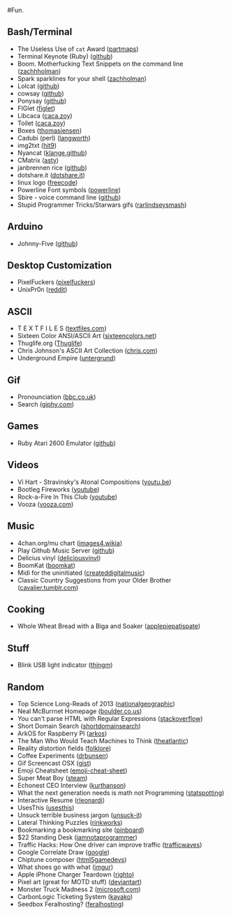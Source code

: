 #Fun.

## Bash/Terminal

* The Useless Use of `cat` Award ([partmaps](http://partmaps.org/era/unix/award.html#cat))
* Terminal Keynote (Ruby) ([github](https://github.com/fxn/tkn))
* Boom. Motherfucking Text Snippets on the command line ([zachhholman](http://zachholman.com/boom/))
* Spark sparklines for your shell ([zachholman](http://zachholman.com/spark/))
* Lolcat ([github](https://github.com/busyloop/lolcat))
* cowsay ([github](https://github.com/schacon/cowsay))
* Ponysay ([github](https://github.com/erkin/ponysay))
* FIGlet ([figlet](http://www.figlet.org/))
* Libcaca ([caca.zoy](http://caca.zoy.org/wiki/libcaca))
* Toilet ([caca.zoy](http://caca.zoy.org/wiki/toilet))
* Boxes ([thomasjensen](http://boxes.thomasjensen.com/))
* Cadubi (perl) ([langworth](http://langworth.com/pub/cadubi/))
* img2txt ([hit9](http://hit9.org/img2txt/))
* Nyancat ([klange.github](https://github.com/klange/nyancat))
* CMatrix ([asty](http://www.asty.org/cmatrix/))
* janbrennen rice ([github](https://github.com/janbrennen/rice))
* dotshare.it ([dotshare.it](http://dotshare.it))
* linux logo ([freecode](http://freecode.com/projects/linuxlogo))
* Powerline Font symbols ([powerline](https://powerline.readthedocs.org/en/latest/fontpatching.html))
* Sbire - voice command line ([github](https://github.com/GCorbel/sbire))
* Stupid Programmer Tricks/Starwars gifs ([rarlindseysmash](http://rarlindseysmash.com/posts/stupid-programmer-tricks-and-star-wars-gifs))

## Arduino

* Johnny-Five ([github](https://github.com/rwaldron/johnny-five))

## Desktop Customization

* PixelFuckers ([pixelfuckers](http://pixelfuckers.org/submissions/2223))
* UnixPr0n ([reddit](http://www.reddit.com/r/unixporn))

## ASCII

* T E X T F I L E S ([textfiles.com](http://textfiles.com/directory.html))
* Sixteen Color ANSI/ASCII Art ([sixteencolors.net](http://sixteencolors.net/))
* Thuglife.org ([Thuglife](http://www.thuglife.org/))
* Chris Johnson's ASCII Art Collection ([chris.com](http://chris.com/ascii/))
* Underground Empire ([untergrund](http://ue.untergrund.net/ansi/))

## Gif

* Pronounciation ([bbc.co.uk](http://www.bbc.co.uk/news/technology-22620473))
* Search ([giphy.com](http://giphy.com/tags/tv))

## Games

* Ruby Atari 2600 Emulator ([github](https://github.com/chesterbr/ruby2600))

## Videos

* Vi Hart - Stravinsky's Atonal Compositions ([youtu.be](http://youtu.be/4niz8TfY794))
* Bootleg Fireworks ([youtube](http://www.youtube.com/watch?v=NRItYDKSqpQ ))
* Rock-a-Fire In This Club ([youtube](http://www.youtube.com/watch?v=b90Cf6ARscc))
* Vooza ([vooza.com](http://vooza.com/videos/?view=popular))

## Music

* 4chan.org/mu chart ([images4.wikia](http://images4.wikia.nocookie.net/__cb20120629173013/mu4chan/images/e/e4/General_essentials_with_kanye.jpg))
* Play Github Music Server ([github](https://github.com/play))
* Delicius vinyl ([deliciousvinyl](http://store.deliciousvinyl.com/collections/vinyl))
* BoomKat ([boomkat](http://boomkat.com/))
* Midi for the uninitiated ([createddigitalmusic](http://createdigitalmusic.com/2011/02/how-to-use-midi-to-make-an-ipad-more-musically-connected-productive-video-resources/))
* Classic Country Suggestions from your Older Brother ([cavalier.tumblr.com](http://cavalier.tumblr.com/post/15981874264/classic-country-suggestions-from-your-older-and-wiser))

## Cooking

* Whole Wheat Bread with a Biga and Soaker ([applepiepatispate](http://www.applepiepatispate.com/bread/honey-wheat-sandwich-bread-whole-grain/))

## Stuff

* Blink USB light indicator ([thingm](http://thingm.com/products/blink-1.html))

## Random

* Top Science Long-Reads of 2013 ([nationalgeographic](http://phenomena.nationalgeographic.com/2013/12/23/top-science-longreads-of-2013/))
* Neal McBurrnet Homepage ([boulder.co.us](http://bcn.boulder.co.us/~neal/))
* You can't parse HTML with Regular Expressions ([stackoverflow](http://stackoverflow.com/questions/1732348/regex-match-open-tags-except-xhtml-self-contained-tags/1732454#1732454))
* Short Domain Search ([shortdomainsearch](http://shortdomainsearch.net/))
* ArkOS for Raspberry PI ([arkos](https://arkos.io/))
* The Man Who Would Teach Machines to Think ([theatlantic](http://www.theatlantic.com/magazine/archive/2013/11/the-man-who-would-teach-machines-to-think/309529/))
* Reality distortion fields ([folklore](http://folklore.org/StoryView.py?project=Macintosh&story=Reality_Distortion_Field.txt))
* Coffee Experiments ([drbunsen](http://www.drbunsen.org/coffee-experiments/))
* Gif Screencast OSX ([gist](https://gist.github.com/dergachev/4627207))
* Emoji Cheatsheet ([emoji-cheat-sheet](http://www.emoji-cheat-sheet.com/))
* Super Meat Boy ([steam](http://store.steampowered.com/app/40800/))
* Echonest CEO Interview ([kurthanson](http://www.kurthanson.com/news/interview-jim-lucchese-ceo-echo-nest))
* What the next generation needs is math not Programming ([statspotting](http://statspotting.com/what-the-next-generation-needs-is-math-not-programming/))
* Interactive Resume ([rleonardi](http://www.rleonardi.com/interactive-resume/?utm_source=hackernewsletter&utm_medium=email))
* UsesThis ([usesthis](http://usesthis.com/))
* Unsuck terrible business jargon ([unsuck-it](http://unsuck-it.com/))
* Lateral Thinking Puzzles ([rinkworks](http://www.rinkworks.com/brainfood/p/latreal1.shtml))
* Bookmarking a bookmarking site ([pinboard](http://pinboard.in/popular/))
* $22 Standing Desk ([iamnotaprogrammer](http://iamnotaprogrammer.com/Ikea-Standing-desk-for-22-dollars.html))
* Traffic Hacks: How One driver can improve traffic ([trafficwaves](http://trafficwaves.org/))
* Google Correlate Draw ([google](http://www.google.com/trends/correlate/draw))
* Chiptune composer ([html5gamedevs](http://www.html5gamedevs.com/topic/1271-chirp-8-bit-javascript-chitpune-music-composer/))
* What shoes go with what ([imgur](http://i.imgur.com/GWYYPz6.jpg))
* Apple iPhone Charger Teardown ([righto](http://www.righto.com/2012/05/apple-iphone-charger-teardown-quality.html))
* Pixel art (great for MOTD stuff) ([deviantart](http://www.deviantart.com/digitalart/pixelart/))
* Monster Truck Madness 2 ([microsoft.com](http://www.microsoft.com/games/monster/default.htm))
* CarbonLogic Ticketing System ([kayako](http://www.kayako.com/))
* Seedbox Feralhosting? ([feralhosting](https://www.feralhosting.com/pricing))

